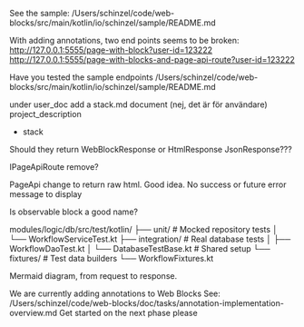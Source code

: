 See the sample:
/Users/schinzel/code/web-blocks/src/main/kotlin/io/schinzel/sample/README.md

With adding annotations, two end points seems to be broken:
http://127.0.0.1:5555/page-with-block?user-id=123222
http://127.0.0.1:5555/page-with-blocks-and-page-api-route?user-id=123222

Have you tested the sample endpoints
/Users/schinzel/code/web-blocks/src/main/kotlin/io/schinzel/sample/README.md

under user_doc add a stack.md document (nej, det är för användare)
project_description

- stack


Should they return WebBlockResponse or HtmlResponse JsonResponse???


IPageApiRoute remove?

PageApi change to return raw html. Good idea. No success
or future error message to display

Is observable block a good name?

modules/logic/db/src/test/kotlin/
├── unit/                    # Mocked repository tests
│   └── WorkflowServiceTest.kt
├── integration/             # Real database tests
│   ├── WorkflowDaoTest.kt
│   └── DatabaseTestBase.kt  # Shared setup
└── fixtures/                # Test data builders
└── WorkflowFixtures.kt

Mermaid diagram, from request to response.

We are currently adding annotations to Web Blocks
See: /Users/schinzel/code/web-blocks/doc/tasks/annotation-implementation-overview.md
Get started on the next phase please

